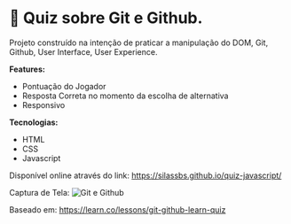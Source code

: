 # 🤔 Quiz sobre Git e Github. 

Projeto construído na intenção de praticar a manipulação do DOM, Git, Github, User Interface, User Experience.

**Features:**
- Pontuação do Jogador
- Resposta Correta no momento da escolha de alternativa
- Responsivo

**Tecnologias:**
- HTML
- CSS
- Javascript

Disponível online através do link:  https://silassbs.github.io/quiz-javascript/

Captura de Tela:
![Git e Github](https://i.imgur.com/hb1zKCC.png "Git e Github")

Baseado em: https://learn.co/lessons/git-github-learn-quiz